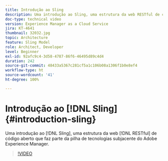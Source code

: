 ```yaml
---
title: Introdução ao Sling
description: Uma introdução ao Sling, uma estrutura da web RESTful de código aberto que faz parte da pilha de tecnologias subjacente do Adobe Experience Manager.
doc-type: technical video
version: Experience Manager as a Cloud Service
jira: KT-4641
thumbnail: 32032.jpg
topic: Architecture
feature: Sling Model
role: Architect, Developer
level: Beginner
exl-id: 92afc9c4-3d58-4787-86f6-46495d89c4d4
duration: 242
source-git-commit: 48433a5367c281cf5a1c106b08a1306f1b0e8ef4
workflow-type: ht
source-wordcount: '41'
ht-degree: 100%

---
```


# Introdução ao [!DNL Sling] {#introduction-sling}

Uma introdução ao [!DNL Sling], uma estrutura da web [!DNL RESTful] de código aberto que faz parte da pilha de tecnologias subjacente do Adobe Experience Manager.

>[!VIDEO](https://video.tv.adobe.com/v/32032?quality=12&learn=on)
